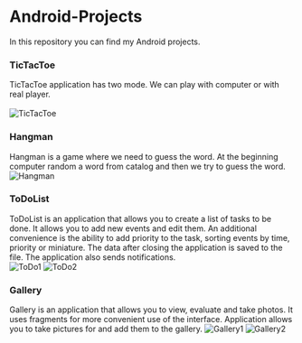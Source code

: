 # Android-Projects
In this repository you can find my Android projects.

### **TicTacToe**</br>
TicTacToe application has two mode. We can play with computer or with real player.</br> </br>
![TicTacToe](https://user-images.githubusercontent.com/48840104/54859469-c534db80-4d0d-11e9-9bc1-07d51c16570c.png)</br>
### **Hangman**</br>
Hangman is a game where we need to guess the word. At the beginning computer random a word from catalog and then we try to guess the word.</br>
![Hangman](https://user-images.githubusercontent.com/48840104/54859468-c534db80-4d0d-11e9-9c6b-d71519e731ec.png)
### **ToDoList**</br>
ToDoList is an application that allows you to create a list of tasks to be done. It allows you to add new events and edit them. An additional convenience is the ability to add priority to the task, sorting events by time, priority or miniature. The data after closing the application is saved to the file. The application also sends notifications.
</br>
![ToDo1](https://user-images.githubusercontent.com/48840104/56354001-074d2200-61d3-11e9-90c2-839361d8c590.png)
![ToDo2](https://user-images.githubusercontent.com/48840104/56354002-07e5b880-61d3-11e9-830c-cbf5a6761ed6.png)
</br>
### **Gallery**</br>
Gallery is an application that allows you to view, evaluate and take photos. It uses fragments for more convenient use of the interface. Application allows you to take pictures for and add them to the gallery.
![Gallery1](https://user-images.githubusercontent.com/48840104/56354868-264cb380-61d5-11e9-9ce1-60189f7fae4c.png)
![Gallery2](https://user-images.githubusercontent.com/48840104/56354869-26e54a00-61d5-11e9-8106-4cd1785c4bf0.png)

